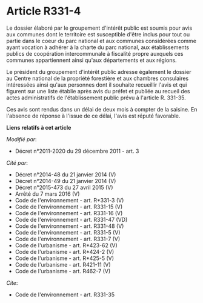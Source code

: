 # Article R331-4

Le dossier élaboré par le groupement d'intérêt public est soumis pour avis aux communes dont le territoire est susceptible
d'être inclus pour tout ou partie dans le coeur du parc national et aux communes considérées comme ayant vocation à adhérer à
la charte du parc national, aux établissements publics de coopération intercommunale à fiscalité propre auxquels ces communes
appartiennent ainsi qu'aux départements et aux régions. 

Le président du groupement d'intérêt public adresse également le dossier au Centre national de la propriété forestière et aux
chambres consulaires intéressées ainsi qu'aux personnes dont il souhaite recueillir l'avis et qui figurent sur une liste
établie après avis du préfet et publiée au recueil des actes administratifs de l'établissement public prévu à l'article R.
331-35. 

Ces avis sont rendus dans un délai de deux mois à compter de la saisine. En l'absence de réponse à l'issue de ce délai,
l'avis est réputé favorable.

**Liens relatifs à cet article**

_Modifié par_:

  - Décret n°2011-2020 du 29 décembre 2011 - art. 3

_Cité par_:

  - Décret n°2014-48 du 21 janvier 2014 (V)
  - Décret n°2014-49 du 21 janvier 2014 (V)
  - Décret n°2015-473 du 27 avril 2015 (V)
  - Arrêté du 7 mars 2016 (V)
  - Code de l'environnement - art. R*331-3 (V)
  - Code de l'environnement - art. R331-15 (V)
  - Code de l'environnement - art. R331-16 (V)
  - Code de l'environnement - art. R331-47 (VD)
  - Code de l'environnement - art. R331-48 (V)
  - Code de l'environnement - art. R331-5 (V)
  - Code de l'environnement - art. R331-7 (V)
  - Code de l'urbanisme - art. R*423-62 (V)
  - Code de l'urbanisme - art. R*424-2 (V)
  - Code de l'urbanisme - art. R*425-5 (V)
  - Code de l'urbanisme - art. R421-11 (V)
  - Code de l'urbanisme - art. R462-7 (V)

_Cite_:

  - Code de l'environnement - art. R331-35
